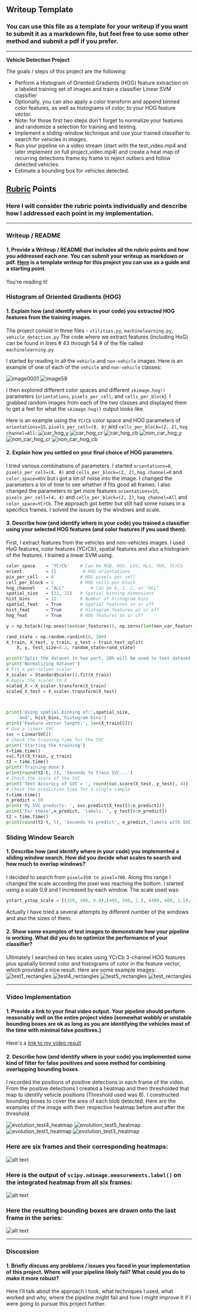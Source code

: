 ## Writeup Template
### You can use this file as a template for your writeup if you want to submit it as a markdown file, but feel free to use some other method and submit a pdf if you prefer.

---

**Vehicle Detection Project**

The goals / steps of this project are the following:

* Perform a Histogram of Oriented Gradients (HOG) feature extraction on a labeled training set of images and train a classifier Linear SVM classifier
* Optionally, you can also apply a color transform and append binned color features, as well as histograms of color, to your HOG feature vector. 
* Note: for those first two steps don't forget to normalize your features and randomize a selection for training and testing.
* Implement a sliding-window technique and use your trained classifier to search for vehicles in images.
* Run your pipeline on a video stream (start with the test_video.mp4 and later implement on full project_video.mp4) and create a heat map of recurring detections frame by frame to reject outliers and follow detected vehicles.
* Estimate a bounding box for vehicles detected.

[//]: # (Image References)
[image1]: ./examples/car_not_car.png
[image2]: ./examples/HOG_example.jpg
[image3]: ./examples/sliding_windows.jpg
[image4]: ./examples/sliding_window.jpg
[image5]: ./examples/bboxes_and_heat.png
[image6]: ./examples/labels_map.png
[image7]: ./examples/output_bboxes.png
[video1]: ./project_video.mp4

## [Rubric](https://review.udacity.com/#!/rubrics/513/view) Points
### Here I will consider the rubric points individually and describe how I addressed each point in my implementation.  

---
### Writeup / README

#### 1. Provide a Writeup / README that includes all the rubric points and how you addressed each one.  You can submit your writeup as markdown or pdf.  [Here](https://github.com/udacity/CarND-Vehicle-Detection/blob/master/writeup_template.md) is a template writeup for this project you can use as a guide and a starting point.  

You're reading it!

### Histogram of Oriented Gradients (HOG)

#### 1. Explain how (and identify where in your code) you extracted HOG features from the training images.

The project consist in three files - `utilities.py`, `machinelearning.py`, `vehicle_detection.py`
The code where we extract features (including HoG) can be found in lines # 43 through 54 # of the file called `machinelearning.py`.  

I started by reading in all the `vehicle` and `non-vehicle` images.  Here is an example of one of each of the `vehicle` and `non-vehicle` classes:

![image0001](https://user-images.githubusercontent.com/19958282/41934552-67c75466-795d-11e8-9382-55003b050ed5.png)
![image59](https://user-images.githubusercontent.com/19958282/41934574-74f555b6-795d-11e8-910a-195f5be982eb.png)

I then explored different color spaces and different `skimage.hog()` parameters (`orientations`, `pixels_per_cell`, and `cells_per_block`).  I grabbed random images from each of the two classes and displayed them to get a feel for what the `skimage.hog()` output looks like.

Here is an example using the `YCrCb` color space and HOG parameters of `orientations=15`, `pixels_per_cell=(8, 8)` and `cells_per_block=(2, 2)`, `hog channel=All`:
![car_hog_y](https://user-images.githubusercontent.com/19958282/41936095-6a48c148-7962-11e8-8ddf-f46f87d3f708.png)
![car_hog_cr](https://user-images.githubusercontent.com/19958282/41936214-e69ec09e-7962-11e8-8f74-8087aa3de9b5.png)
![car_hog_cb](https://user-images.githubusercontent.com/19958282/41936310-2a5a13e2-7963-11e8-9601-b90dd6b53127.png)
![non_car_hog_y](https://user-images.githubusercontent.com/19958282/41936478-ae76056e-7963-11e8-8c96-ea5834d04847.png)
![non_car_hog_cr](https://user-images.githubusercontent.com/19958282/41936487-b3a5a512-7963-11e8-8b7d-aeadf8111e5b.png)
![non_car_hog_cb](https://user-images.githubusercontent.com/19958282/41936570-e82ce3b8-7963-11e8-9a26-dd1aaab41e4f.png)

#### 2. Explain how you settled on your final choice of HOG parameters.

I tried various combinations of parameters. I started `orientations=8`, `pixels_per_cell=(8, 8)` and `cells_per_block=(2, 2)`, `hog channel=0` and `color_space=HSV` but i got a lot of noise into the image. I changed the parameters a lot of time to see whether if fits good all frames.
I also changed the parameters to get more features `orientations=15`, `pixels_per_cell=(4, 4)` and `cells_per_block=(2, 2)`, `hog channel=All` and `color_space=YCrCb`. The approach got better but still had some noises in a specifics frames. I solved the issues by the windows and scale.


#### 3. Describe how (and identify where in your code) you trained a classifier using your selected HOG features (and color features if you used them).

First, I extract features from the vehicles and non-vehicles images. I used HoG features, color features (YCrCb), spatial features and also a histogram of the features. I trained a linear SVM using.

```Python
color_space    = 'YCrCb'    # Can be RGB, HSV, LUV, HLS, YUV, YCrCb
orient         = 15          # HOG orientations
pix_per_cell   = 8          # HOG pixels per cell
cell_per_block = 2          # HOG cells per block
hog_channel    = "ALL"          # Can be 0, 1, 2, or "ALL"
spatial_size   = (32, 32)   # Spatial binning dimensions
hist_bins      = 32         # Number of histogram bins
spatial_feat   = True       # Spatial features on or off
hist_feat      = True       # Histogram features on or off
hog_feat       = True       # HOG features on or off
```

```Python
y = np.hstack((np.ones(len(car_features)), np.zeros(len(non_car_features))))

rand_state = np.random.randint(0, 100)
X_train, X_test, y_train, y_test = train_test_split(
    X, y, test_size=0.2, random_state=rand_state)

print('Split the dataset in two part. 20% will be used to test dataset')
print('Normalizing dataset')
# Fit a per-column scaler
X_scaler = StandardScaler().fit(X_train)
# Apply the scaler to X
scaled_X = X_scaler.transform(X_train)
scaled_X_test = X_scaler.transform(X_test)



print('Using spatial binning of:',spatial_size,
    'and', hist_bins,'histogram bins')
print('Feature vector length:', len(X_train[0]))
# Use a linear SVC
svc = LinearSVC()
# Check the training time for the SVC
print('Starting the training')
t=time.time()
svc.fit(X_train, y_train)
t2 = time.time()
print('Training done')
print(round(t2-t, 2), 'Seconds to train SVC...')
# Check the score of the SVC
print('Test Accuracy of SVC = ', round(svc.score(X_test, y_test), 4))
# Check the prediction time for a single sample
t=time.time()
n_predict = 50
print('My SVC predicts: ', svc.predict(X_test[0:n_predict]))
print('For these',n_predict, 'labels: ', y_test[0:n_predict])
t2 = time.time()
print(round(t2-t, 5), 'Seconds to predict', n_predict,'labels with SVC')
```

### Sliding Window Search

#### 1. Describe how (and identify where in your code) you implemented a sliding window search.  How did you decide what scales to search and how much to overlap windows?

I decided to search from `pixel=350 to pixel=700`. Along this range I changed the scale according the pixel was reaching the bottom. I started using a scale 0.9 and I increased by each window. The scale used was:
```Python
ystart_ystop_scale = [(350, 400, 0.9),(400, 500, 1.), (400, 600, 1.5),(500, 650, 2.0), (550, 700, 2.5)]
```
Actually I have tried a several attempts by different number of the windows and also the sizes of them. 


#### 2. Show some examples of test images to demonstrate how your pipeline is working.  What did you do to optimize the performance of your classifier?

Ultimately I searched on two scales using YCrCb 3-channel HOG features plus spatially binned color and histograms of color in the feature vector, which provided a nice result.  Here are some example images:
![test1_rectangles](https://user-images.githubusercontent.com/19958282/41938449-8441438e-7969-11e8-9cca-aa00c18c5ae8.png)
![test4_rectangles](https://user-images.githubusercontent.com/19958282/41938450-8485a858-7969-11e8-8698-087827ef9a91.png)
![test5_rectangles](https://user-images.githubusercontent.com/19958282/41938452-84cc34c6-7969-11e8-9b55-627402d8ba2b.png)
![test_rectangles](https://user-images.githubusercontent.com/19958282/41938453-850ff8d2-7969-11e8-804c-28b184e267fe.png)


---

### Video Implementation

#### 1. Provide a link to your final video output.  Your pipeline should perform reasonably well on the entire project video (somewhat wobbly or unstable bounding boxes are ok as long as you are identifying the vehicles most of the time with minimal false positives.)
Here's a [link to my video result](./project_video.mp4)


#### 2. Describe how (and identify where in your code) you implemented some kind of filter for false positives and some method for combining overlapping bounding boxes.

I recorded the positions of positive detections in each frame of the video.  From the positive detections I created a heatmap and then thresholded that map to identify vehicle positions (Threshold used was 8). I constructed bounding boxes to cover the area of each blob detected.  Here are the examples of the image with their respective heatmap before and after the threshold.

![evolution_test4_heatmap](https://user-images.githubusercontent.com/19958282/41939797-341315e6-796d-11e8-9d61-5d0e1c63376b.png)
![evolution_test5_heatmap](https://user-images.githubusercontent.com/19958282/41939798-344d856e-796d-11e8-946c-21bef2a894e5.png)
![evolution_test1_heatmap](https://user-images.githubusercontent.com/19958282/41939800-348b487c-796d-11e8-9419-547c447e711b.png)
![evolution_test3_heatmap](https://user-images.githubusercontent.com/19958282/41939802-34cc8ba2-796d-11e8-8d9d-02b28900a965.png)


### Here are six frames and their corresponding heatmaps:

![alt text][image5]

### Here is the output of `scipy.ndimage.measurements.label()` on the integrated heatmap from all six frames:
![alt text][image6]

### Here the resulting bounding boxes are drawn onto the last frame in the series:
![alt text][image7]



---

### Discussion

#### 1. Briefly discuss any problems / issues you faced in your implementation of this project.  Where will your pipeline likely fail?  What could you do to make it more robust?

Here I'll talk about the approach I took, what techniques I used, what worked and why, where the pipeline might fail and how I might improve it if I were going to pursue this project further.  

